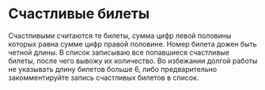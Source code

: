# Счастливые билеты
Счастливыми считаются те билеты, сумма цифр левой половины которых равна сумме цифр правой половине.
Номер билета дожен быть четной длины.
В список записываю все попавшиеся счастливые билеты, после чего вывожу их количество.
Во избежании долгой работы не указывать длину билетов больше 6, либо предварительно закомментируйте запись счастливых билетов в список.
